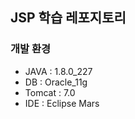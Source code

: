 ## JSP 학습 레포지토리

### 개발 환경
+ JAVA : 1.8.0_227
+ DB : Oracle_11g 
+ Tomcat : 7.0
+ IDE : Eclipse Mars

